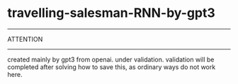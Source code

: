 # travelling-salesman-RNN-by-gpt3

***
ATTENTION
***
created mainly by gpt3 from openai. under validation.
validation will be completed after solving how to save this, as ordinary ways do not work here.

